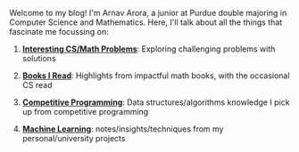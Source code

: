 Welcome to my blog! I'm Arnav Arora, a junior at Purdue double majoring in Computer Science and Mathematics. Here, I'll talk about all the things that fascinate me focussing on:

1. **[Interesting CS/Math Problems](./Interesting%20Stuff%20IDK/What's%20Here?%20-%20Miscellaneous.md)**: Exploring challenging problems with solutions

2. **[Books I Read](./Books%20I%20Read/What's%20Here?%20-%20Books.md)**: Highlights from impactful math books, with the occasional CS read

3. **[Competitive Programming](./Competitive%20Programming/What's%20Here?%20-%20CP.md)**: Data structures/algorithms knowledge I pick up from competitive programming

4. **[Machine Learning](./ML%20Stuff/What's%20Here?%20-%20ML.md)**: notes/insights/techniques from my personal/university projects
